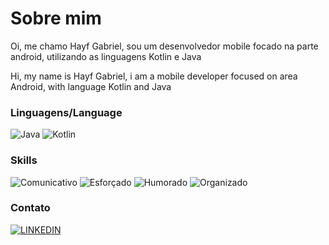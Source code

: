 # Sobre mim
Oi, me chamo Hayf Gabriel, sou um desenvolvedor mobile focado na parte android, utilizando as linguagens Kotlin e Java

Hi, my name is Hayf Gabriel, i am a mobile developer focused on area Android, with language Kotlin and Java

### Linguagens/Language
![Java](https://img.shields.io/badge/Java-purple)
![Kotlin](https://img.shields.io/badge/Kotlin-blue)

### Skills
![Comunicativo](https://img.shields.io/badge/Comucativo/Communicative-purple)
![Esforçado](https://img.shields.io/badge/Esforçado/Effortful-blue)
![Humorado](https://img.shields.io/badge/Humorado/Humorous-purple)
![Organizado](https://img.shields.io/badge/Organizado/Organized-blue)

### Contato
[![LINKEDIN](https://img.shields.io/badge/Linkedin-blue)](https://www.linkedin.com/in/hayf-gabriel-04b3b9208/)